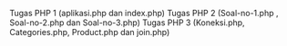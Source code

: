 Tugas PHP 1 (aplikasi.php dan index.php)
Tugas PHP 2 (Soal-no-1.php , Soal-no-2.php dan Soal-no-3.php)
Tugas PHP 3 (Koneksi.php, Categories.php, Product.php dan join.php)
